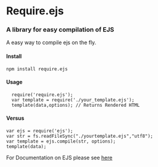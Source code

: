 # Require.ejs

### A library for easy compilation of EJS
A easy way to compile ejs on the fly.
#### Install
```
npm install require.ejs
```
#### Usage
```
  require('require.ejs');
  var template = require('./your_template.ejs');
  template(data,options); // Returns Rendered HTML
```
#### Versus
```
var ejs = require('ejs');
var str = fs.readFileSync("./yourtemplate.ejs","utf8");
var template = ejs.compile(str, options);
template(data);
```
For Documentation on EJS please see [here](https://www.npmjs.com/package/ejs)
